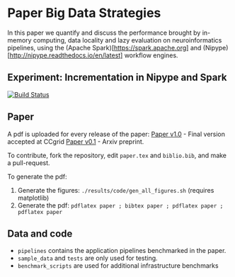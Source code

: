 # Paper Big Data Strategies

In this paper we quantify and discuss the performance brought by 
in-memory computing, data locality and lazy evaluation on 
neuroinformatics pipelines, using the (Apache 
Spark)[https://spark.apache.org] and 
(Nipype)[http://nipype.readthedocs.io/en/latest] workflow engines.

## Experiment: Incrementation in Nipype and Spark
[![Build Status](https://travis-ci.org/ValHayot/paper-in-mem-locality.svg?branch=master)](https://travis-ci.org/ValHayot/paper-in-mem-locality.svg?branch=master)

## Paper 
A pdf is uploaded for every release of the paper:
[Paper v1.0](https://github.com/big-data-lab-team/paper-in-mem-locality/releases/download/1.0/paper.pdf) - Final version accepted at CCgrid
[Paper v0.1](https://github.com/big-data-lab-team/paper-in-mem-locality/releases/download/0.1/paper.pdf) - Arxiv preprint.

To contribute, fork the repository, edit ```paper.tex``` and 
```biblio.bib```, and make a pull-request. 

To generate the pdf:
1. Generate the figures: `./results/code/gen_all_figures.sh` (requires matplotlib)
2. Generate the pdf: `pdflatex paper ; bibtex paper ; pdflatex paper ; pdflatex paper`

## Data and code

* `pipelines` contains the application pipelines benchmarked in the paper.
* `sample_data` and `tests` are only used for testing.
* `benchmark_scripts` are used for additional infrastructure benchmarks

